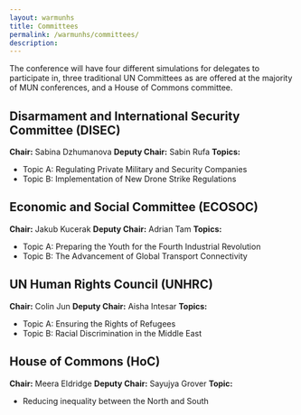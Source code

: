 ```yaml
---
layout: warmunhs
title: Committees
permalink: /warmunhs/committees/
description:
---
```

The conference will have four different simulations for delegates to participate in, three traditional UN Committees as are offered at the majority of MUN conferences, and a House of Commons committee.

## Disarmament and International Security Committee (DISEC)
**Chair:** Sabina Dzhumanova
**Deputy Chair:** Sabin Rufa
**Topics:**
- Topic A: Regulating Private Military and Security Companies
- Topic B: Implementation of New Drone Strike Regulations 

## Economic and Social Committee (ECOSOC)
**Chair:** Jakub Kucerak
**Deputy Chair:** Adrian Tam
**Topics:**
- Topic A: Preparing the Youth for the Fourth Industrial Revolution
- Topic B: The Advancement of Global Transport Connectivity 

## UN Human Rights Council (UNHRC)
**Chair:** Colin Jun
**Deputy Chair:** Aisha Intesar
**Topics:**
- Topic A: Ensuring the Rights of Refugees
- Topic B: Racial Discrimination in the Middle East


## House of Commons (HoC)
**Chair:** Meera Eldridge
**Deputy Chair:** Sayujya Grover
**Topic:**
- Reducing inequality between the North and South
